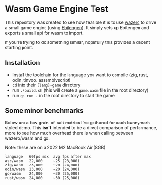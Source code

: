 # Wasm Game Engine Test

This repository was created to see how feasible it is to use [wazero](https://wazero.io/) to drive a small game engine (using [Ebitengen](https://ebitengine.org/)). It simply sets up Ebitengen and exports a small api for wasm to import.

If you're trying to do something similar, hopefully this provides a decent starting point.

## Installation

- Install the toolchain for the language you want to compile (zig, rust, odin, tinygo, assemblyscript)
- `cd` into their `[lang]-game` directory
- run `./build.sh` (this will create a `game.wasm` file in the root directory)
- run `go run .` in the root directory to start the game

## Some minor benchmarks

Below are a few grain-of-salt metrics I've gathered for each bunnymark-styled demo. This **isn't** intended to be a direct comparison of performance, more to see how much overhead there is when calling between wazero/wasm and go.

Note: these are on a 2022 M2 MacBook Air (8GB)

```
language   60fps max  avg fps after max
asc/wasm   22,000     ~25 (23,000)
zig/wasm   23,000     ~20 (24,000)
odin/wasm  23,000     ~20 (24,000)
go/wasm    24,000     ~30 (25,000)
rust/wasm  24,000     ~30 (25,000)
```

